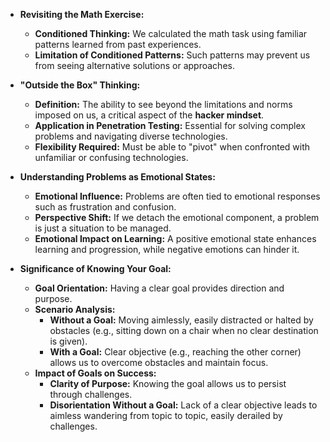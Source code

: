 - **Revisiting the Math Exercise:**
    - **Conditioned Thinking:** We calculated the math task using familiar patterns learned from past experiences.
    - **Limitation of Conditioned Patterns:** Such patterns may prevent us from seeing alternative solutions or approaches.


- **"Outside the Box" Thinking:**
    - **Definition:** The ability to see beyond the limitations and norms imposed on us, a critical aspect of the **hacker mindset**.
    - **Application in Penetration Testing:** Essential for solving complex problems and navigating diverse technologies.
    - **Flexibility Required:** Must be able to "pivot" when confronted with unfamiliar or confusing technologies.


- **Understanding Problems as Emotional States:**
    - **Emotional Influence:** Problems are often tied to emotional responses such as frustration and confusion.
    - **Perspective Shift:** If we detach the emotional component, a problem is just a situation to be managed.
    - **Emotional Impact on Learning:** A positive emotional state enhances learning and progression, while negative emotions can hinder it.


- **Significance of Knowing Your Goal:**
    - **Goal Orientation:** Having a clear goal provides direction and purpose.
    - **Scenario Analysis:**
        - **Without a Goal:** Moving aimlessly, easily distracted or halted by obstacles (e.g., sitting down on a chair when no clear destination is given).
        - **With a Goal:** Clear objective (e.g., reaching the other corner) allows us to overcome obstacles and maintain focus.
    - **Impact of Goals on Success:**
        - **Clarity of Purpose:** Knowing the goal allows us to persist through challenges.
        - **Disorientation Without a Goal:** Lack of a clear objective leads to aimless wandering from topic to topic, easily derailed by challenges.